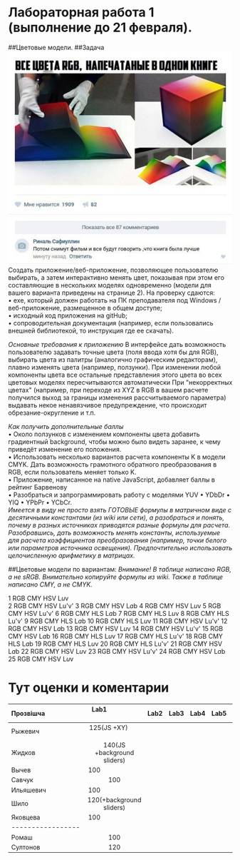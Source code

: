 # Лабораторная работа 1 (выполнение до 21 февраля).

##Цветовые модели.
##Задача
![Смотри картинку...](https://github.com/CG2017/_Workflow/blob/master/3-15.jpg) 
Создать приложение/веб-приложение, позволяющее пользователю  выбирать, а затем интерактивно менять цвет, показывая при этом его составляющие в нескольких моделях одновременно (модели для вашего варианта приведены на странице 2).
На проверку сдаются:      
• exe, который должен работать на ПК преподавателя под Windows /веб-приложение, размещенное в общем доступе;     
• исходный код приложения на gitHub;    
• сопроводительная документация (например, если пользовались внешней библиотекой, то инструкция где ее скачать).

*Основные требования к приложению*
В интерфейсе дать возможность пользователю задавать точные цвета (поля ввода хотя бы для RGB), выбирать цвета из палитры (аналогично графическим редакторам), плавно изменять цвета (например, ползунки).
При изменении любой компоненты цвета все остальные представления этого цвета во всех цветовых моделях пересчитываются автоматически
При "некорректных цветах" (например, при переходе из XYZ в RGB в вашем расчете получился выход за границы изменения рассчитываемого параметра) выдавать некое ненавязчивое предупреждение, что происходит обрезание-округление и т.п.

*Как получить дополнительные баллы*     
•	Около ползунков с изменением компоненты цвета добавить градиентный background, чтобы можно было видеть заранее, к чему приведёт изменение его положения.     
•	Использовать несколько вариантов расчета компоненты K в модели CMYK. Дать возможность грамотного обратного преобразования в RGB, если пользователь меняет только K.     
•	Приложение, написанное на native JavaScript, добавляет баллы в рейтинг Барвенову      
•	Разобраться и запрограммировать работу с  моделями YUV • YDbDr • YIQ  • YPbPr  • YCbCr.      
_Имеется в виду не просто взять ГОТОВЫЕ формулы в матричном виде с десятичными константами (из wiki или сети), а разобраться и понять, почему в разных источниках приводятся разные формулы для расчета. Разобравшись, дать возможность менять константы, используемые для расчета коэффициентов преобразования (например, точки белого или параметров источника освещения). Предпочтительно использовать целочисленную арифметику в матрицах._

##Цветовые модели по вариантам:
*Внимание! В таблице написано RGB, а не sRGB. Внимательно копируйте формулы из wiki. Также в таблице написано CMY, а не CMYK.*

1	RGB	CMY	HSV	L*u*v     
2	RGB	CMY	HSV	Lu'v'
3	RGB	CMY	HSV	L*a*b
4	RGB	CMY	HSV	L*u*v
5	RGB	CMY	HSV	Lu'v'
6	RGB	CMY	HLS	L*a*b
7	RGB	CMY	HLS	L*u*v
8	RGB	CMY	HLS	Lu'v'
9	RGB	CMY	HLS	L*a*b
10	RGB	CMY	HLS	L*u*v
11	RGB	CMY	HSV	Lu'v'
12	RGB	CMY	HSV	L*a*b
13	RGB	CMY	HSV	L*u*v
14	RGB	CMY	HSV	Lu'v'
15	RGB	CMY	HSV	L*a*b
16	RGB	CMY	HLS	L*u*v
17	RGB	CMY	HLS	Lu'v'
18	RGB	CMY	HLS	L*a*b
19	RGB	CMY	HLS	L*u*v
20	RGB	CMY	HLS	Lu'v'
21	RGB	CMY	HSV	L*a*b
22	RGB	CMY	HSV	L*u*v
23	RGB	CMY	HSV	Lu'v'
24	RGB	CMY	HSV	L*a*b
25	RGB	CMY	HSV	L*u*v

# Тут оценки и коментарии

|Прозвішча                      |  Lab1                       |Lab2 |Lab3 |Lab4 |Lab5 | Lab6|Lab7 |Lab8 |Lab9|Коллоквиум| Итого
|:------------------------------|:---------------------------:|----:|:---:|----:|:---:|----:|----:|----:|-----:|-----:|-----:|
|Рыжевич                        | 125(JS +XY)                 |     |     |     |     |     |     |  
|Жидков                         | 140(JS +background sliders) |     |     |     |     |     |     |  
|Вычев                          | 100                         |     |     |     |     |     |     |  
|Савчук                         | 100                         |     |     |     |     |     |     |  
|Ильяшевич                      | 100                         |     |     |     |     |     |     |  
|Шило                           | 120(+background sliders)    |     |     |     |     |     |     |  
|Яковцева                       | 100                         |     |     |     |     |     |     |
|-----------------|
|Ромаш                          |100 |
|Султонов                       |120|
